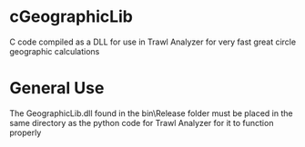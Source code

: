 # cGeographicLib
C code compiled as a DLL for use in Trawl Analyzer for very fast great circle geographic calculations

# General Use
The GeographicLib.dll found in the bin\Release folder must be placed in the same directory as the python code for Trawl Analyzer for it to function properly
